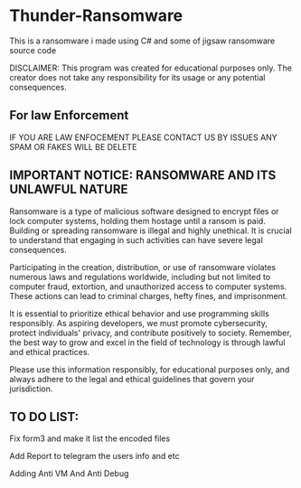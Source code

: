 # Thunder-Ransomware
This is a ransomware i made using C# and some of jigsaw ransomware source code 

DISCLAIMER: This program was created for educational purposes only. The creator does not take any responsibility for its usage or any potential consequences.

## For law Enforcement
IF YOU ARE LAW ENFOCEMENT PLEASE CONTACT US BY ISSUES ANY SPAM OR FAKES WILL BE DELETE

## IMPORTANT NOTICE: RANSOMWARE AND ITS UNLAWFUL NATURE
Ransomware is a type of malicious software designed to encrypt files or lock computer systems, holding them hostage until a ransom is paid. Building or spreading ransomware is illegal and highly unethical. It is crucial to understand that engaging in such activities can have severe legal consequences.

Participating in the creation, distribution, or use of ransomware violates numerous laws and regulations worldwide, including but not limited to computer fraud, extortion, and unauthorized access to computer systems. These actions can lead to criminal charges, hefty fines, and imprisonment.

It is essential to prioritize ethical behavior and use programming skills responsibly. As aspiring developers, we must promote cybersecurity, protect individuals' privacy, and contribute positively to society. Remember, the best way to grow and excel in the field of technology is through lawful and ethical practices.

Please use this information responsibly, for educational purposes only, and always adhere to the legal and ethical guidelines that govern your jurisdiction.

## TO DO LIST:
Fix form3 and make it list the encoded files

Add Report to telegram the users info and etc

Adding Anti VM And Anti Debug
